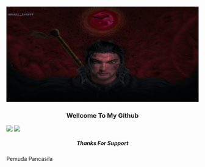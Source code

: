 <h4 align="center"> <img src="https://github.com/InYourG00D1/InYourG00D1/blob/main/PicsArt_01-24-02.57.57.jpg" width="600" height="250"> </h4>
<h3 align="center"> Wellcome To My Github </h3>

<a href="https://github.com/InYourG00D1"></a>
         <img src="https://img.shields.io/github/followers/InYourG00D1?label=InYourG00D1&style=social"> <a href="https://github.com/InYourG00D1"></a>
          <img src="https://img.shields.io/github/stars/InYourG00D1?style=social">
<h5 align="center"> Thanks For Support </h5><td>
Pemuda Pancasila 
